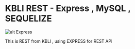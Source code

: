 # KBLI REST - Express , MySQL , SEQUELIZE
![alt Express](https://img.shields.io/badge/Express-REST-blueviolet)

This is REST from KBLI , using EXPRESS for REST API
